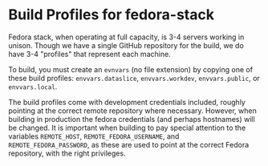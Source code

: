 # Build Profiles for fedora-stack

Fedora stack, when operating at full capacity, is 3-4 servers working in unison.  Though we have a single GitHub repository for the build, we do have 3-4 "profiles" that represent each machine.

To build, you must create an `evnvars` (no file extension) by copying one of these build profiles: `envvars.dataslice`, `envvars.workdev`, `envvars.public`, or `envvars.local`.  

The build profiles come with development credentials included, roughly pointing at the correct remote repository where necessary.  However, when building in production the fedora credentials (and perhaps hostnames) will be changed.  It is important when building to pay special attention to the variables `REMOTE_HOST`, `REMOTE_FEDORA_USERNAME`, and `REMOTE_FEDORA_PASSWORD`, as these are used to point at the correct Fedora repository, with the right privileges.


